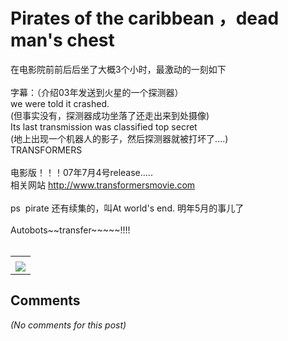 # Pirates of the caribbean ，dead man's chest

<div id="msgcns!B37A52AAF181A958!989" class="bvMsg">在电影院前前后后坐了大概3个小时，最激动的一刻如下<br /><br />字幕：（介绍03年发送到火星的一个探测器）<br />we were told it crashed.<br />(但事实没有，探测器成功坐落了还走出来到处摄像)<br />Its last transmission was classified top secret<br />(地上出现一个机器人的影子，然后探测器就被打坏了....)<br />TRANSFORMERS<br /><br />电影版！！！07年7月4号release.....<br />相关网站 <a href="http://www.transformersmovie.com/">http://www.transformersmovie.com</a><br /><br />ps  pirate 还有续集的，叫At world's end. 明年5月的事儿了<br /><br />Autobots~~transfer~~~~~!!!!<br /><br /></div><table cellspacing="0" border="0"><tr><td></td></tr><tr><td valign="top"><a href="http://blufiles.storage.live.com/y1pp1JC9N4J6WLvcaXsRrYb22BBGbfdGzdDkm3__oLJ1DpEnAZrXPll9zInaj75x6U0u-Kk1sSAKtA" target="_blank" rel="WLPP;url=http://blufiles.storage.live.com/y1pp1JC9N4J6WLvcaXsRrYb22BBGbfdGzdDkm3__oLJ1DpEnAZrXPll9zInaj75x6U0u-Kk1sSAKtA;cnsid=cns&#033;B37A52AAF181A958&#033;990"><img src="http://blufiles.storage.live.com/y1pp1JC9N4J6WLvcaXsRrYb2wrd1CjFadll_vUFnsbFKDY9tU2dTl2l2XR-hWUevRNBu5zvRTumwjQ" border="0" /></a></td></tr></table>

## Comments

*(No comments for this post)*
